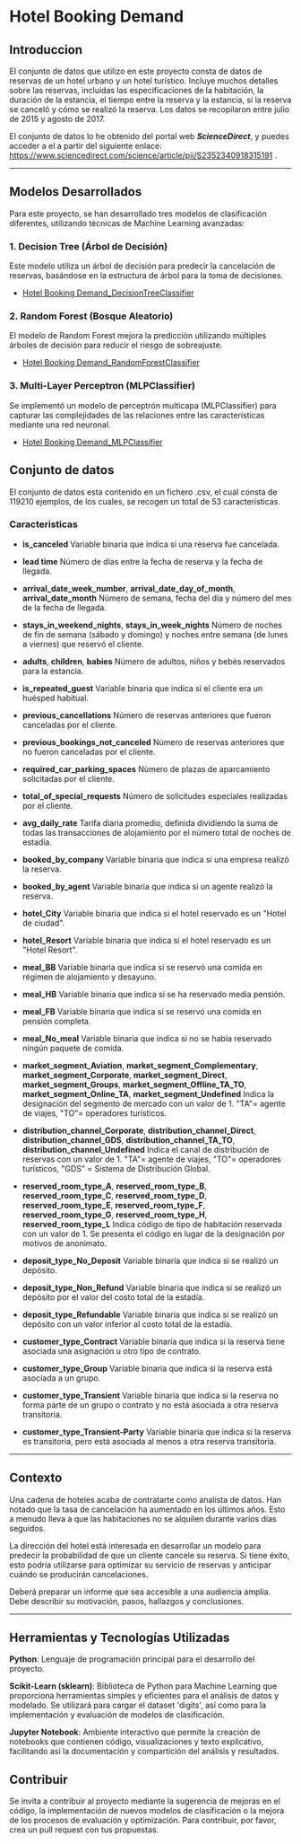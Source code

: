 # Hotel Booking Demand

## Introduccion

El conjunto de datos que utilizo en este proyecto consta de datos de reservas de un hotel urbano y un hotel turístico. Incluye muchos detalles sobre las reservas, incluidas las especificaciones de la habitación, la duración de la estancia, el tiempo entre la reserva y la estancia, si la reserva se canceló y cómo se realizó la reserva. Los datos se recopilaron entre julio de 2015 y agosto de 2017.

El conjunto de datos lo he obtenido del portal web ***ScienceDirect***, y puedes acceder a el a partir del siguiente enlace: https://www.sciencedirect.com/science/article/pii/S2352340918315191 .

---

## Modelos Desarrollados

Para este proyecto, se han desarrollado tres modelos de clasificación diferentes, utilizando técnicas de Machine Learning avanzadas:

### 1. Decision Tree (Árbol de Decisión)

Este modelo utiliza un árbol de decisión para predecir la cancelación de reservas, basándose en la estructura de árbol para la toma de decisiones.

- [Hotel Booking Demand_DecisionTreeClassifier](../../Sistemas-ML-CLASIFICACION/Decision_Tree__[Clasificación]/HotelBookingDemand_DecisionTreeClassifier)

### 2. Random Forest (Bosque Aleatorio)

El modelo de Random Forest mejora la predicción utilizando múltiples árboles de decisión para reducir el riesgo de sobreajuste.

- [Hotel Booking Demand_RandomForestClassifier](../../Sistemas-ML-CLASIFICACION/Random_Forest__[Clasificación]/HotelBookingDemand_RandomForestClassifier)

### 3. Multi-Layer Perceptron (MLPClassifier)

Se implementó un modelo de perceptrón multicapa (MLPClassifier) para capturar las complejidades de las relaciones entre las características mediante una red neuronal.

- [Hotel Booking Demand_MLPClassifier](../../Sistemas-ML-CLASIFICACION/Neural_Networks__[Clasificación]/HotelBookingDemand_MLPClassifier)


## Conjunto de datos



El conjunto de datos esta contenido en un fichero .csv, el cual consta de 119210 ejemplos, de los cuales, se recogen un total de 53 caracteristicas.

### Caracteristicas

* **is_canceled**	Variable binaria que indica si una reserva fue cancelada.

* **lead time**	Número de días entre la fecha de reserva y la fecha de llegada.

* **arrival_date_week_number**, **arrival_date_day_of_month**, **arrival_date_month**	Número de semana, fecha del día y número del mes de la fecha de llegada.

* **stays_in_weekend_nights**, **stays_in_week_nights**	Número de noches de fin de semana (sábado y domingo) y noches entre semana (de lunes a viernes) que reservó el cliente.

* **adults**, **children**, **babies**	Número de adultos, niños y bebés reservados para la estancia.

* **is_repeated_guest**	Variable binaria que indica si el cliente era un huésped habitual.

* **previous_cancellations**	Número de reservas anteriores que fueron canceladas por el cliente.

* **previous_bookings_not_canceled**	Número de reservas anteriores que no fueron canceladas por el cliente.

* **required_car_parking_spaces**	Número de plazas de aparcamiento solicitadas por el cliente.

* **total_of_special_requests**	Número de solicitudes especiales realizadas por el cliente.

* **avg_daily_rate**	Tarifa diaria promedio, definida dividiendo la suma de todas las transacciones de alojamiento por el número total de noches de estadía.

* **booked_by_company**	Variable binaria que indica si una empresa realizó la reserva.

* **booked_by_agent**	Variable binaria que indica si un agente realizó la reserva.

* **hotel_City**	Variable binaria que indica si el hotel reservado es un "Hotel de ciudad".

* **hotel_Resort**	Variable binaria que indica si el hotel reservado es un "Hotel Resort".

* **meal_BB**	Variable binaria que indica si se reservó una comida en régimen de alojamiento y desayuno.

* **meal_HB**	Variable binaria que indica si se ha reservado media pensión.

* **meal_FB**	Variable binaria que indica si se reservó una comida en pensión completa.

* **meal_No_meal**	Variable binaria que indica si no se había reservado ningún paquete de comida.

* **market_segment_Aviation**, **market_segment_Complementary**, **market_segment_Corporate**, **market_segment_Direct**, **market_segment_Groups**, **market_segment_Offline_TA_TO**, **market_segment_Online_TA**, **market_segment_Undefined**	Indica la designación del segmento de mercado con un valor de 1. "TA"= agente de viajes, "TO"= operadores turísticos.

* **distribution_channel_Corporate**, **distribution_channel_Direct**, **distribution_channel_GDS**, **distribution_channel_TA_TO**, **distribution_channel_Undefined**	Indica el canal de distribución de reservas con un valor de 1. "TA"= agente de viajes, "TO"= operadores turísticos, "GDS" = Sistema de Distribución Global.

* **reserved_room_type_A**, **reserved_room_type_B**, **reserved_room_type_C**, **reserved_room_type_D**, **reserved_room_type_E**, **reserved_room_type_F**, **reserved_room_type_G**, **reserved_room_type_H**, **reserved_room_type_L**  Indica código de tipo de habitación reservada con un valor de 1. Se presenta el código en lugar de la designación por motivos de anonimato.

* **deposit_type_No_Deposit**	Variable binaria que indica si se realizó un depósito.

* **deposit_type_Non_Refund**	Variable binaria que indica si se realizó un depósito por el valor del costo total de la estadía.

* **deposit_type_Refundable**	Variable binaria que indica si se realizó un depósito con un valor inferior al costo total de la estadía.

* **customer_type_Contract**	Variable binaria que indica si la reserva tiene asociada una asignación u otro tipo de contrato.

* **customer_type_Group**	Variable binaria que indica si la reserva está asociada a un grupo.

* **customer_type_Transient**	Variable binaria que indica si la reserva no forma parte de un grupo o contrato y no está asociada a otra reserva transitoria.

* **customer_type_Transient-Party**	Variable binaria que indica si la reserva es transitoria, pero está asociada al menos a otra reserva transitoria.


---

## Contexto

Una cadena de hoteles acaba de contratarte como analista de datos. Han notado que la tasa de cancelación ha aumentado en los últimos años. Esto a menudo lleva a que las habitaciones no se alquilen durante varios días seguidos.

La dirección del hotel está interesada en desarrollar un modelo para predecir la probabilidad de que un cliente cancele su reserva. Si tiene éxito, esto podría utilizarse para optimizar su servicio de reservas y anticipar cuándo se producirán cancelaciones.

Deberá preparar un informe que sea accesible a una audiencia amplia. Debe describir su motivación, pasos, hallazgos y conclusiones.

---

## Herramientas y Tecnologías Utilizadas

**Python**: Lenguaje de programación principal para el desarrollo del proyecto.

**Scikit-Learn (sklearn)**: Biblioteca de Python para Machine Learning que proporciona herramientas simples y eficientes para el análisis de datos y modelado. Se utilizará para cargar el dataset 'digits', así como para la implementación y evaluación de modelos de clasificación.

**Jupyter Notebook**: Ambiente interactivo que permite la creación de notebooks que contienen código, visualizaciones y texto explicativo, facilitando así la documentación y compartición del análisis y resultados.

## Contribuir

Se invita a contribuir al proyecto mediante la sugerencia de mejoras en el código, la implementación de nuevos modelos de clasificación o la mejora de los procesos de evaluación y optimización. Para contribuir, por favor, crea un pull request con tus propuestas.

